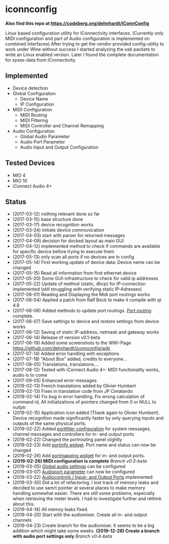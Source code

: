 # iconnconfig
**Also find this repo at https://codeberg.org/dehnhardt/IConnConfig**

Linux based configuration utility for IConnectivity interfaces. (Currently only MIDI configuration and part of Audio configuration is implemented on combined interfaces)
After trying to get the vendor provided config-utility to work under Wine without success I started analyzing the usb packets to write an Linux enabled version.
Later I found the complete documentation for sysex-data from IConnectivity.

## Implemented
* Device detection
* Global Configuration
  * Device Name
  * IP Configuration
* MIDI Configuration
  * MIDI Routing
  * MIDI Filtering
  * MIDI Controller and Channel Remapping
* Audio Configuration
  * Global Audio Parameter
  * Audio Port Parameter
  * Audio Input and Output Configuration
 
## Tested Devices
* MIO 4
* MIO 10
* iConnect Audio 4+

## Status
* (2017-03-12) nothing relevant done so far
* (2017-03-15) base structure done
* (2017-03-17) device recognition works
* (2017-03-24) initiate device communication
* (2017-04-03) start with parser for returned messages
* (2017-04-09) decision for docked layout as main GUI 
* (2017-04-12) implemented method to check if commands are available for specific device before trying to execute them
* (2017-05-13) only scan all ports if no devices are in config
* (2017-05-14) First working update of device data: Device name can be changed
* (2017-05-15) Read all information from first ethernet device
* (2017-05-20) Some GUI-infrastructure to check for valid ip addresses
* (2017-05-22) Update of method (static, dhcp) for IP-connection implemented (still struggling with verifying static IP-Adresses)
* (2017-06-01) Reading and Displaying the Midi port routings works
* (2017-06-04) Applied a patch from Ralf Beck to make it compile with qt 4.8
* (2017-06-06) Added methods to update port routings. [Port routing](https://github.com/dehnhardt/wikis/blob/master/mioconfig/pictures/PortRoutingSettings.png) complete.
* (2017-06-07) Save settings to device and restore settings from device works
* (2017-06-12) Saving of static IP-address, netmask and gateway works
* (2017-06-14) Release of version v0.1-beta
* (2017-06-19) Added some screenshots to the WIKI-Page https://github.com/dehnhardt/iconnconfig/wiki
* (2017-07-14) Added error handling with exceptions
* (2017-07-18) "About Box" added, credits to everyone...
* (2017-08-05) Translations, translations....
* (2017-08-12) Tested with iConnect Audio 4+: MIDI functionality works, audio is to come
* (2017-09-05) Enhanced error messages 
* (2019-02-13) French translations added by Olivier Humbert
* (2019-02-13) Fixes in translation code from JP Cimalando
* (2019-02-14) Fix bug in error handling, Fix wrong calculation of command id, All initializations of pointers changed from 0 or NULL to nullptr
* (2019-02-15) Application icon added (Thank again to Olivier Humbert). Device recognition made significantly faster by only querying inputs and outputs of the same physical ports.
* (2019-02-22) Added [portfilter configuration](https://github.com/dehnhardt/wikis/blob/master/mioconfig/pictures/PortFilterSettings.png) for system messages, channel messages and controllers for in- and output ports
* (2019-02-22) Changed the portrouting panel slightly
* (2019-02-23) Add [portinfo widget](https://github.com/dehnhardt/wikis/blob/master/mioconfig/pictures/PortSettings.png). Port name and status can now be changed
* (2019-02-26) Add [portmapping widget](https://github.com/dehnhardt/wikis/blob/master/mioconfig/pictures/PortRemapSettings.png) for in- and output ports. 
* __(2019-02-26) MIDI configuration is complete__ _Branch v0.3-beta_
* (2019-03-05) [Global audio settings](https://github.com/dehnhardt/wikis/blob/master/mioconfig/pictures/GlobalAudioParm.png) can be configured
* (2019-03-07) [Audioport parameter](https://github.com/dehnhardt/wikis/blob/master/mioconfig/pictures/AudioPortParm.png) can now be configured
* (2019-03-22) [Audiocontrols / Input- and Output Ports](https://github.com/dehnhardt/wikis/blob/master/mioconfig/pictures/AudioMixing.png) implemented.
* (2019-03-30) Did a lot of refactoring. I lost track of memory leaks and decided to use samrt pointer at several places to make memory handling somewhat easier. There are still some problems, especially when retrieving the meter levels. I had to investigate further and rethink about this.
* (2019-04-14) All memoy leaks fixed.
* (2019-04-20) Start with the audiomixer. Create all in- and output channels
* (2019-04-23) Create branch for the audiomixer. It seems to be a big addition which might take some weeks.
__(2019-12-28) Create a branch with audio port settings only__ _Branch v0.4-beta_
